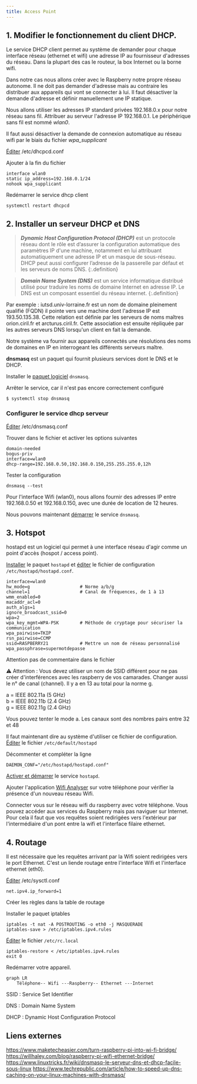 ```yaml
---
title: Access Point
---
```


## 1. Modifier le fonctionnement du client DHCP.

Le service DHCP client permet au système de demander pour chaque interface réseau (ethernet et wifi) une adresse IP au fournisseur d'adresses du réseau. Dans la plupart des cas le routeur, la box Internet ou la borne wifi.

Dans notre cas nous allons créer avec le Raspberry notre propre réseau autonome. Il ne doit pas demander d'adresse mais au contraire les distribuer aux appareils qui vont se connecter à lui. Il faut désactiver la demande d'adresse et définir manuellement une IP statique.

Nous allons utiliser les adresses IP standard privées 192.168.0.x pour notre réseau sans fil. Attribuer au serveur l'adresse IP 192.168.0.1. Le périphérique sans fil est nommé _wlan0_.

Il faut aussi désactiver la demande de connexion automatique au réseau  wifi par le biais du fichier _wpa_supplicant_

[Éditer](/linux/nano)  /etc/dhcpcd.conf

Ajouter à la fin du fichier

```apacheconf
interface wlan0
static ip_address=192.168.0.1/24
nohook wpa_supplicant
```

Redémarrer le service dhcp client

```shell-session
systemctl restart dhcpcd
```

## 2. Installer un serveur DHCP et DNS

> ***Dynamic Host Configuration Protocol (DHCP)*** est un protocole réseau dont le rôle est d’assurer la configuration automatique des paramètres IP d'une machine, notamment en lui attribuant automatiquement une adresse IP et un masque de sous-réseau. DHCP peut aussi configurer l’adresse de la passerelle par défaut et les serveurs de noms DNS.
{:.definition}

> ***Domain Name System (DNS)*** est un service informatique distribué utilisé pour traduire les noms de domaine Internet en adresse IP. Le DNS est un composant essentiel du réseau internet.
{:.definition}

Par exemple :
iutsd.univ-lorraine.fr est un nom de domaine pleinement qualifié (FQDN) il pointe vers une machine dont l'adresse IP est 193.50.135.38.
Cette relation est définie par les serveurs de noms maîtres orion.ciril.fr et arcturus.ciril.fr. Cette association est ensuite répliquée par les autres serveurs DNS lorsqu'un client en fait la demande.

Notre système va fournir aux appareils connectés une résolutions des noms de domaines en IP en interrogeant les différents serveurs maître.

**dnsmasq** est un paquet qui fournit plusieurs services dont le DNS et le DHCP.

Installer le [paquet logiciel](/linux/paquet/) `dnsmasq`.

Arrêter le service, car il n'est pas encore correctement configuré

```shell-session
$ systemctl stop dnsmasq
```

### Configurer le service dhcp serveur

[Éditer](/linux/nano) /etc/dnsmasq.conf

Trouver dans le fichier et activer les options suivantes

```apacheconf
domain-needed
bogus-priv
interface=wlan0
dhcp-range=192.168.0.50,192.168.0.150,255.255.255.0,12h
```

Tester la configuration

```shell-session
dnsmasq --test
```

Pour l'interface Wifi (wlan0), nous allons fournir des adresses IP entre 192.168.0.50 et 192.168.0.150, avec une durée de location de 12 heures.

Nous pouvons maintenant [démarrer](/linux/services) le service `dnsmasq`.

## 3. Hotspot

hostapd est un logiciel qui permet à une interface réseau d'agir comme un point d'accès (hospot / access point).

[Installer](/linux/paquet) le paquet `hostapd` et [éditer](/linux/nano) le fichier de configuration `/etc/hostapd/hostapd.conf`.

```apacheconf
interface=wlan0
hw_mode=g                   # Norme a/b/g
channel=1                   # Canal de fréquences, de 1 à 13
wmm_enabled=0
macaddr_acl=0
auth_algs=1
ignore_broadcast_ssid=0
wpa=2
wpa_key_mgmt=WPA-PSK        # Méthode de cryptage pour sécuriser la communication
wpa_pairwise=TKIP
rsn_pairwise=CCMP
ssid=RASPBERRY21            # Mettre un nom de réseau personnalisé
wpa_passphrase=supermotdepasse
```

Attention pas de commentaire dans le fichier

:warning: Attention : Vous devez utiliser un nom de SSID différent pour ne pas créer d'interférences avec les raspberry de vos camarades. Changer aussi le n° de canal (channel). Il y a en 13 au total pour la norme g.

a = IEEE 802.11a (5 GHz)\
b = IEEE 802.11b (2.4 GHz)\
g = IEEE 802.11g (2.4 GHz)

Vous pouvez tenter le mode a. Les canaux sont des nombres pairs entre 32 et 48



Il faut maintenant dire au système d'utiliser ce fichier de configuration. [Éditer](/linux/nano) le fichier `/etc/default/hostapd`


Décommenter et compléter la ligne

```shell-session
DAEMON_CONF="/etc/hostapd/hostapd.conf"
```

[Activer et démarrer](/linux/services) le service `hostapd`.


Ajouter l'application [Wifi Analyser](https://play.google.com/store/apps/details?id=com.farproc.wifi.analyzer&hl=fr&gl=US) sur votre téléphone pour vérifier la présence d'un nouveau réseau Wifi.

Connecter vous sur le réseau wifi du raspberry avec votre téléphone.
Vous pouvez accéder aux services du Raspberry mais pas naviguer sur Internet. Pour cela il faut que vos requêtes soient redirigées vers l'extérieur par l'intermédiaire d'un pont entre la wifi et l'interface filaire ethernet.

## 4. Routage

Il est nécessaire que les requêtes arrivant par la Wifi soient redirigées vers le port Ethernet. C'est un liende routage entre l'interface Wifi et l'interface ethernet (eth0).

[Éditer](/linux/nano) /etc/sysctl.conf

```apacheconf
net.ipv4.ip_forward=1
```
Créer les règles dans la table de routage

Installer le paquet iptables

```shell-session
iptables -t nat -A POSTROUTING -o eth0 -j MASQUERADE
iptables-save > /etc/iptables.ipv4.rules
```

[Éditer](/linux/nano) le fichier `/etc/rc.local`

```apacheconf
iptables-restore < /etc/iptables.ipv4.rules
exit 0
```

Redémarrer votre appareil.

```mermaid
graph LR
    Téléphone-- Wifi ---Raspberry-- Ethernet ---Internet
```

SSID
: Service Set Identifier

DNS
: Domain Name System

DHCP
: Dynamic Host Configuration Protocol

## Liens externes
https://www.maketecheasier.com/turn-raspberry-pi-into-wi-fi-bridge/
https://willhaley.com/blog/raspberry-pi-wifi-ethernet-bridge/
https://www.linuxtricks.fr/wiki/dnsmasq-le-serveur-dns-et-dhcp-facile-sous-linux
https://www.techrepublic.com/article/how-to-speed-up-dns-caching-on-your-linux-machines-with-dnsmasq/
